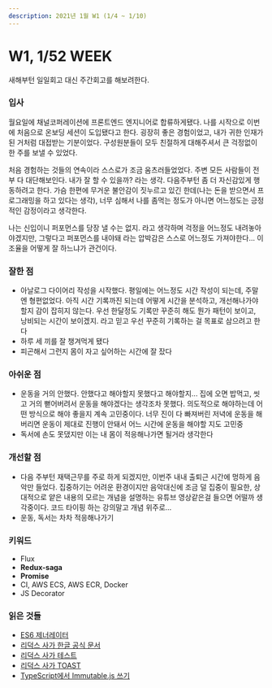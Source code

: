 ```yaml
---
description: 2021년 1월 W1 (1/4 ~ 1/10)
---
```


# W1, 1/52 WEEK

새해부턴 일일회고 대신 주간회고를 해보려한다.

### 입사

월요일에 채널코퍼레이션에 프론트엔드 엔지니어로 합류하게됐다. 나를 시작으로 이번에 처음으로 온보딩 세션이 도입됐다고 한다. 굉장히 좋은 경험이었고, 내가 귀한 인재가 된 거처럼 대접받는 기분이었다. 구성원분들이 모두 친절하게 대해주셔서 큰 걱정없이 한 주를 보낼 수 있었다.

처음 경험하는 것들의 연속이라 스스로가 조금 움츠러들었었다. 주변 모든 사람들이 전부 다 대단해보인다. 내가 잘 할 수 있을까? 라는 생각. 다음주부턴 좀 더 자신감있게 행동하려고 한다. 가슴 한편에 무거운 불안감이 짓누르고 있긴 한데\(나는 돈을 받으면서 프로그래밍을 하고 있다는 생각\), 너무 심해서 나를 좀먹는 정도가 아니면 어느정도는 긍정적인 감정이라고 생각한다.

나는 신입이니 퍼포먼스를 당장 낼 수는 없지. 라고 생각하며 걱정을 어느정도 내려놓아야겠지만, 그렇다고 퍼포먼스를 내야돼 라는 압박감은 스스로 어느정도 가져야한다... 이 조율을 어떻게 잘 하느냐가 관건이다.

### 잘한 점

* 아날로그 다이어리 작성을 시작했다. 평일에는 어느정도 시간 작성이 되는데, 주말엔 형편없었다. 아직 시간 기록까진 되는데 어떻게 시간을 분석하고, 개선해나가야할지 감이 잡히지 않는다. 우선 한달정도 기록만 꾸준히 해도 뭔가 패턴이 보이고, 낭비되는 시간이 보이겠지. 라고 믿고 우선 꾸준히 기록하는 걸 목표로 삼으려고 한다
* 하루 세 끼를 잘 챙겨먹게 됐다
* 피곤해서 그런지 몸이 자고 싶어하는 시간에 잘 잤다

### 아쉬운 점

* 운동을 거의 안했다. 안했다고 해야할지 못했다고 해야할지... 집에 오면 밥먹고, 씻고 거의 뻗어버려서 운동을 해야겠다는 생각조차 못했다. 의도적으로 해야하는데 어떤 방식으로 해야 좋을지 계속 고민중이다. 너무 진이 다 빠져버린 저녁에 운동을 해버리면 운동이 제대로 진행이 안돼서 어느 시간에 운동을 해야할 지도 고민중
* 독서에 손도 못댔지만 이는 내 몸이 적응해나가면 될거라 생각한다

### 개선할 점

* 다음 주부턴 재택근무를 주로 하게 되겠지만, 이번주 내내 출퇴근 시간에 멍하게 음악만 들었다. 집중하기는 어려운 환경이지만 음악대신에 조금 덜 집중이 필요한, 상대적으로 얕은 내용의 모르는 개념을 설명하는 유튜브 영상같은걸 들으면 어떨까 생각중이다. 코드 타이핑 하는 강의말고 개념 위주로...
* 운동, 독서는 차차 적응해나가기

### 키워드

* Flux
* **Redux-saga**
* **Promise**
* CI, AWS ECS, AWS ECR, Docker
* JS Decorator

### 읽은 것들

* [ES6 제너레이터](https://meetup.toast.com/posts/73)
* [리덕스 사가 한글 공식 문서](https://mskims.github.io/redux-saga-in-korean/)
* [리덕스 사가 테스트](https://nukeguys.github.io/dev/redux-saga-test/)
* [리덕스 사가 TOAST](https://meetup.toast.com/posts/136)
* [TypeScript에서 Immutable.js 쓰기](https://blog.martinwork.co.kr/typescript/2019/01/06/apply-immutablejs-with-typescript.html)

